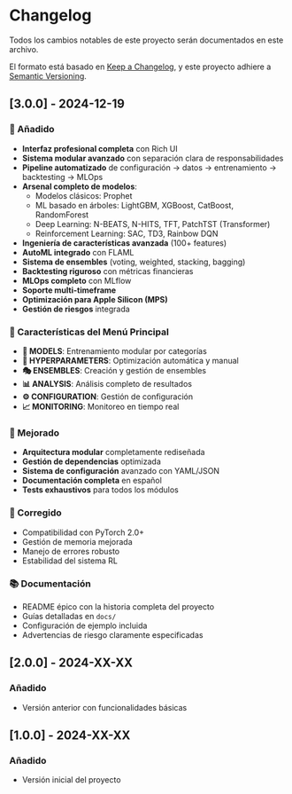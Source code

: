 # Changelog

Todos los cambios notables de este proyecto serán documentados en este archivo.

El formato está basado en [Keep a Changelog](https://keepachangelog.com/en/1.0.0/),
y este proyecto adhiere a [Semantic Versioning](https://semver.org/spec/v2.0.0.html).

## [3.0.0] - 2024-12-19

### 🚀 Añadido
- **Interfaz profesional completa** con Rich UI
- **Sistema modular avanzado** con separación clara de responsabilidades
- **Pipeline automatizado** de configuración → datos → entrenamiento → backtesting → MLOps
- **Arsenal completo de modelos**:
  - Modelos clásicos: Prophet
  - ML basado en árboles: LightGBM, XGBoost, CatBoost, RandomForest
  - Deep Learning: N-BEATS, N-HITS, TFT, PatchTST (Transformer)
  - Reinforcement Learning: SAC, TD3, Rainbow DQN
- **Ingeniería de características avanzada** (100+ features)
- **AutoML integrado** con FLAML
- **Sistema de ensembles** (voting, weighted, stacking, bagging)
- **Backtesting riguroso** con métricas financieras
- **MLOps completo** con MLflow
- **Soporte multi-timeframe**
- **Optimización para Apple Silicon (MPS)**
- **Gestión de riesgos** integrada

### 🎯 Características del Menú Principal
- **🤖 MODELS**: Entrenamiento modular por categorías
- **🎯 HYPERPARAMETERS**: Optimización automática y manual
- **🎭 ENSEMBLES**: Creación y gestión de ensembles
- **📊 ANALYSIS**: Análisis completo de resultados
- **⚙️ CONFIGURATION**: Gestión de configuración
- **📈 MONITORING**: Monitoreo en tiempo real

### 🔧 Mejorado
- **Arquitectura modular** completamente rediseñada
- **Gestión de dependencias** optimizada
- **Sistema de configuración** avanzado con YAML/JSON
- **Documentación completa** en español
- **Tests exhaustivos** para todos los módulos

### 🐛 Corregido
- Compatibilidad con PyTorch 2.0+
- Gestión de memoria mejorada
- Manejo de errores robusto
- Estabilidad del sistema RL

### 📚 Documentación
- README épico con la historia completa del proyecto
- Guías detalladas en `docs/`
- Configuración de ejemplo incluida
- Advertencias de riesgo claramente especificadas

## [2.0.0] - 2024-XX-XX

### Añadido
- Versión anterior con funcionalidades básicas

## [1.0.0] - 2024-XX-XX

### Añadido
- Versión inicial del proyecto
